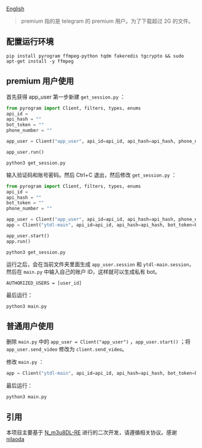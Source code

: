 [English](https://github.com/rule-airport/m3u8DL_tgbot/blob/main/README.md)
> premium 指的是 telegram 的 premium 用户。为了下载超过 2G 的文件。

## 配置运行环境

```shell
pip install pyrogram ffmpeg-python tqdm fakeredis tgcrypto && sudo apt-get install -y ffmpeg
```

## premium 用户使用

首先获得 app_user
第一步新建 `get_session.py` ：

```python
from pyrogram import Client, filters, types, enums
api_id = 
api_hash = "" 
bot_token = ""
phone_number = "" 

app_user = Client("app_user", api_id=api_id, api_hash=api_hash, phone_number=phone_number)

app_user.run()
```

```shell
python3 get_session.py
```

输入验证码和账号密码。然后 Ctrl+C 退出，然后修改 `get_session.py` ：

```python
from pyrogram import Client, filters, types, enums
api_id = 
api_hash = "" 
bot_token = ""
phone_number = "" 

app_user = Client("app_user", api_id=api_id, api_hash=api_hash, phone_number=phone_number)
app = Client("ytdl-main", api_id=api_id, api_hash=api_hash, bot_token=bot_token, ipv6=False)

app_user.start()
app.run()

```

```shell
python3 get_session.py
```

运行之后，会在当前文件夹里面生成 `app_user.session` 和 `ytdl-main.session`，然后在 `main.py` 中输入自己的账户 ID，这样就可以生成私有 bot。

`AUTHORIZED_USERS = [user_id]`

最后运行：

```shell
python3 main.py
```

## 普通用户使用

删除 `main.py` 中的 `app_user = Client("app_user")` ，`app_user.start()` ；将 `app_user.send_video` 修改为 `client.send_video`。

修改 `main.py` ：

```python
app = Client("ytdl-main", api_id=api_id, api_hash=api_hash, bot_token=bot_token, ipv6=False)
```

最后运行：

```shell
python3 main.py
```

## 引用

本项目主要基于 [N_m3u8DL-RE](https://github.com/nilaoda/N_m3u8DL-RE) 进行的二次开发，请遵循相关协议。感谢 [nilaoda](https://github.com/nilaoda) 